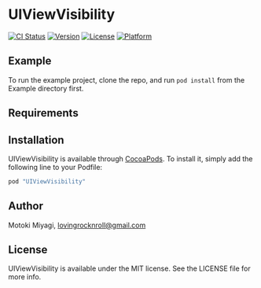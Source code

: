 # UIViewVisibility

[![CI Status](http://img.shields.io/travis/m-miyagi/UIViewVisibility.svg?style=flat)](https://travis-ci.org/m-miyagi/UIViewVisibility)
[![Version](https://img.shields.io/cocoapods/v/UIViewVisibility.svg?style=flat)](http://cocoapods.org/pods/UIViewVisibility)
[![License](https://img.shields.io/cocoapods/l/UIViewVisibility.svg?style=flat)](http://cocoapods.org/pods/UIViewVisibility)
[![Platform](https://img.shields.io/cocoapods/p/UIViewVisibility.svg?style=flat)](http://cocoapods.org/pods/UIViewVisibility)

## Example

To run the example project, clone the repo, and run `pod install` from the Example directory first.

## Requirements

## Installation

UIViewVisibility is available through [CocoaPods](http://cocoapods.org). To install
it, simply add the following line to your Podfile:

```ruby
pod "UIViewVisibility"
```

## Author

Motoki Miyagi, lovingrocknroll@gmail.com

## License

UIViewVisibility is available under the MIT license. See the LICENSE file for more info.
